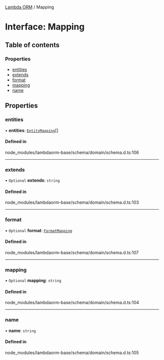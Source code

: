 [Lambda ORM](../README.md) / Mapping

# Interface: Mapping

## Table of contents

### Properties

- [entities](Mapping.md#entities)
- [extends](Mapping.md#extends)
- [format](Mapping.md#format)
- [mapping](Mapping.md#mapping)
- [name](Mapping.md#name)

## Properties

### entities

• **entities**: [`EntityMapping`](EntityMapping.md)[]

#### Defined in

node_modules/lambdaorm-base/schema/domain/schema.d.ts:106

___

### extends

• `Optional` **extends**: `string`

#### Defined in

node_modules/lambdaorm-base/schema/domain/schema.d.ts:103

___

### format

• `Optional` **format**: [`FormatMapping`](FormatMapping.md)

#### Defined in

node_modules/lambdaorm-base/schema/domain/schema.d.ts:107

___

### mapping

• `Optional` **mapping**: `string`

#### Defined in

node_modules/lambdaorm-base/schema/domain/schema.d.ts:104

___

### name

• **name**: `string`

#### Defined in

node_modules/lambdaorm-base/schema/domain/schema.d.ts:105
